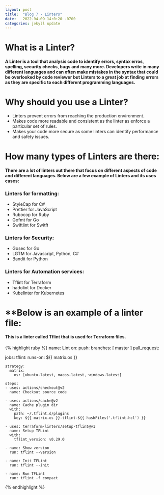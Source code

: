```yaml
---
layout: post
title:  "Blog 7 - Linters"
date:   2022-04-09 14:0:20 -0700
categories: jekyll update
---
```


# **What is a Linter?**
#### A Linter is a tool that analysis code to identify errors, syntax erros, spelling, security checks, bugs and many more. Developers write in many different languages and can often make mistakes in the syntax that could be overlooked by code reviewer but Linters to a great job at finding errors as they are specific to each different programming languages.

# **Why should you use a Linter?**
* Linters prevent errors from reaching the production environment.
* Makes code more readable and consistent as the linter as enforce a particular set of rules.
* Makes your code more secure as some linters can identify performance and safety issues.

# **How many types of Linters are there:**
#### There are a lot of linters out there that focus on different aspects of code and different languages. Below are a few example of Linters and its uses cases:

### **Linters for formatting:**
* StyleCap for C#
* Prettier for JavaScript
* Rubocop for Ruby
* Gofmt for Go
* Swiftlint for Switft

### **Linters for Security:**
* Gosec for Go
* LGTM for Javascript, Python, C#
* Bandit for Python

### **Linters for Automation services:**
* Tflint for Terraform
* hadolint for Docker
* Kubelinter for Kubernetes

# **Below is an example of a linter file:
#### This is a linter called Tflint that is used for Terraform files.
{% highlight ruby %}
name: Lint
on:
  push:
    branches: [ master ]
  pull_request:

jobs:
  tflint:
    runs-on: ${{ matrix.os }}

    strategy:
      matrix:
        os: [ubuntu-latest, macos-latest, windows-latest]

    steps:
    - uses: actions/checkout@v2
      name: Checkout source code

    - uses: actions/cache@v2
      name: Cache plugin dir
      with:
        path: ~/.tflint.d/plugins
        key: ${{ matrix.os }}-tflint-${{ hashFiles('.tflint.hcl') }}

    - uses: terraform-linters/setup-tflint@v1
      name: Setup TFLint
      with:
        tflint_version: v0.29.0

    - name: Show version
      run: tflint --version

    - name: Init TFLint
      run: tflint --init

    - name: Run TFLint
      run: tflint -f compact
{% endhighlight %}